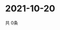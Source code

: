 # 2021-10-20
  共 0条

  <!-- BEGIN -->
  <!-- 最后更新时间Wed Oct 20 2021 03:03:48 GMT+0000 (Coordinated Universal Time) -->
  
  <!-- END -->
  
  
